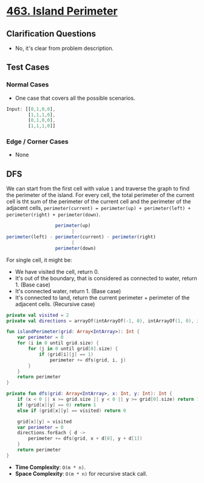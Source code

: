 # [463. Island Perimeter](https://leetcode.com/problems/island-perimeter)

## Clarification Questions
* No, it's clear from problem description.
 
## Test Cases
### Normal Cases
* One case that covers all the possible scenarios.
```js
Input: [[0,1,0,0],
        [1,1,1,0],
        [0,1,0,0],
        [1,1,1,0]]
```

### Edge / Corner Cases
* None

## DFS
We can start from the first cell with value `1` and traverse the graph to find the perimeter of the island. For every cell, the total perimeter of the current cell is tht sum of the perimeter of the current cell and the perimeter of the adjacent cells, `perimeter(current) = perimeter(up) + perimeter(left) + perimeter(right) + perimeter(down)`.

```js
                  perimeter(up)
                        |
perimeter(left) - perimeter(current) - perimeter(right)
                        |
                  perimeter(down)
```

For single cell, it might be:
* We have visited the cell, return 0.
* It's out of the boundary, that is considered as connected to water, return 1. (Base case)
* It's connected water, return 1. (Base case)
* It's connected to land, return the current perimeter + perimeter of the adjacent cells. (Recursive case)

```kotlin
private val visited = 2
private val directions = arrayOf(intArrayOf(-1, 0), intArrayOf(1, 0), intArrayOf(0, -1), intArrayOf(0, 1))

fun islandPerimeter(grid: Array<IntArray>): Int {
    var perimeter = 0
    for (i in 0 until grid.size) {
        for (j in 0 until grid[0].size) {
            if (grid[i][j] == 1)
                perimeter += dfs(grid, i, j)
        }
    }
    return perimeter
}

private fun dfs(grid: Array<IntArray>, x: Int, y: Int): Int {
    if (x < 0 || x >= grid.size || y < 0 || y >= grid[0].size) return 1
    if (grid[x][y] == 0) return 1
    else if (grid[x][y] == visited) return 0

    grid[x][y] = visited
    var perimeter = 0
    directions.forEach { d -> 
        perimeter += dfs(grid, x + d[0], y + d[1])
    }
    return perimeter
}
```

* **Time Complexity**: `O(m * n)`.
* **Space Complexity**: `O(m * n)` for recursive stack call.